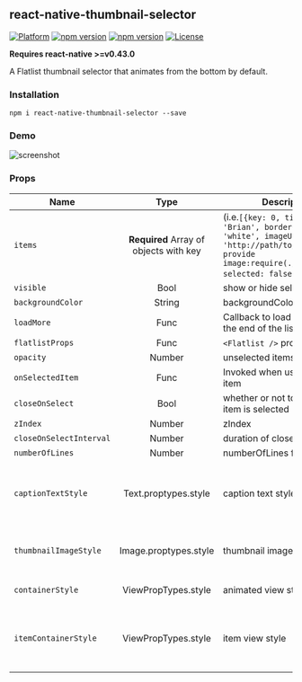 ## react-native-thumbnail-selector
[![Platform](https://img.shields.io/badge/platform-react--native-lightgrey.svg)](http://facebook.github.io/react-native/) [![npm version](http://img.shields.io/npm/v//react-native-thumbnail-selector.svg)](https://www.npmjs.com/package/react-native-thumbnail-selector) [![npm version](http://img.shields.io/npm/dm//react-native-thumbnail-selector.svg)](https://www.npmjs.com/package/react-native-thumbnail-selector) [![License](https://img.shields.io/badge/license-MIT-blue.svg)](https://raw.github.com/testshallpass/react-native-thumbnail-selector/master/LICENSE)

 **Requires react-native >=v0.43.0**

A Flatlist thumbnail selector that animates from the bottom by default.

### Installation
```npm i react-native-thumbnail-selector --save```

### Demo
![screenshot](https://raw.github.com/testshallpass/react-native-thumbnail-selector/master/screenshots/demo.gif)

### Props
| Name | Type | Description | Default |
| --- | :---: | --- | --- |
| ```items``` | **Required** Array of objects with key  | (i.e.`[{key: 0, title: 'Brian', borderColor: 'white', imageUri: 'http://path/to/image.png'or provide image:require(./image.jpg), selected: false}]`) | []
| ```visible``` | Bool  | show or hide selector | false
| ```backgroundColor``` | String  | backgroundColor of Flatlist | false
| ```loadMore``` | Func  | Callback to load more items at the end of the list | null
| ```flatlistProps``` | Func  | `<Flatlist />` props | null
| ```opacity``` | Number  | unselected items opacity | 0.8
| ```onSelectedItem``` | Func  | Invoked when user selects an item | null
| ```closeOnSelect``` | Bool  | whether or not to close after item is selected | true
| ```zIndex``` | Number  | zIndex | 1000
| ```closeOnSelectInterval``` | Number  | duration of close animation | 200
| ```numberOfLines``` | Number  | numberOfLines for caption | 2
| ```captionTextStyle``` | Text.proptypes.style | caption text style | `{color: 'white', fontFamily: 'Avenir', fontSize: 16, textAlign: 'center'}`
| ```thumbnailImageStyle``` | Image.proptypes.style | thumbnail image style | `{width: 125, height: 125, borderWidth: 2, borderRadius: 2}`
| ```containerStyle``` | ViewPropTypes.style | animated view style | `{position: 'absolute', bottom: 0}`
| ```itemContainerStyle``` | ViewPropTypes.style | item view style | `{flexDirection: 'column', paddingLeft: 8, paddingRight: 8, paddingTop: 8, alignItems: 'center}`
